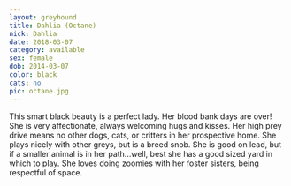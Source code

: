 ```yaml
---
layout: greyhound
title: Dahlia (Octane)
nick: Dahlia
date: 2018-03-07
category: available
sex: female
dob: 2014-03-07
color: black
cats: no
pic: octane.jpg
---
```


This smart black beauty is a perfect lady. Her blood bank days are over! She is very
affectionate, always welcoming hugs and kisses.  Her high prey drive means no other dogs,
cats, or critters in her prospective home. She plays nicely with other greys, but is a breed
snob. She is good on lead, but if a smaller animal is in her path...well, best she has a good
sized yard in which to play. She loves doing zoomies with her foster sisters, being
respectful of space.
